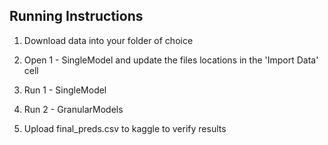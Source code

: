 ## Running Instructions

1. Download data into your folder of choice
2. Open 1 - SingleModel and update the files locations in the 'Import Data' cell
3. Run 1 - SingleModel


2. Run 2 - GranularModels
3. Upload final_preds.csv to kaggle to verify results
